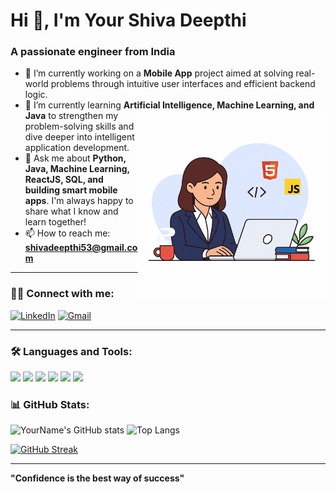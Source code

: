 <!-- Header image -->

# Hi 👋, I'm Your Shiva Deepthi

### A passionate engineer from India

- 🔭 I’m currently working on a **Mobile App** project aimed at solving real-world problems through
      intuitive user interfaces and efficient backend logic.
- 🌱 I’m currently learning **Artificial Intelligence, Machine Learning, and Java** to strengthen my <img src="https://github.com/shivadeepthi15/shivadeepthi15/blob/main/Focused%20Developer%20at%20Work.png" align ="right" alt="Girl Coder gif" width="300"/>
     problem-solving skills and dive deeper into intelligent application development.
- 💬 Ask me about **Python, Java, Machine Learning, ReactJS, SQL, and building smart mobile apps**.
       I'm always happy to share what I know and learn together!
- 📫 How to reach me: **shivadeepthi53@gmail.com**


---

### 🧑‍💻 Connect with me:

[![LinkedIn](https://img.shields.io/badge/LinkedIn-blue?style=flat-square&logo=linkedin)](https://linkedin.com/in/your-link)
[![Gmail](https://img.shields.io/badge/Gmail-black?style=flat-square&logo=google-chrome)](shivadeepthi53@gmail.com)

---

### 🛠️ Languages and Tools:

<p align="left">
  <img src="https://cdn.jsdelivr.net/gh/devicons/devicon/icons/java/java-original.svg" width="40" />
  <img src="https://cdn.jsdelivr.net/gh/devicons/devicon/icons/python/python-original.svg" width="40" />
  <img src="https://cdn.jsdelivr.net/gh/devicons/devicon/icons/github/github-original.svg" width="40" />
  <img src="https://cdn.jsdelivr.net/gh/devicons/devicon/icons/html5/html5-original.svg" width="40" />
  <img src="https://cdn.jsdelivr.net/gh/devicons/devicon/icons/css3/css3-original.svg" width="40" />
  <img src="https://cdn.jsdelivr.net/gh/devicons/devicon/icons/javascript/javascript-original.svg" width="40" />
</p>


### 📊 GitHub Stats:

<!-- GitHub stats -->
![YourName's GitHub stats](https://github-readme-stats.vercel.app/api?username=shivadeepthi15&show_icons=true&theme=radical)
![Top Langs](https://github-readme-stats.vercel.app/api/top-langs/?username=shivadeepthi15&layout=compact&theme=radical)

<!-- Contribution graph -->
[![GitHub Streak](https://github-readme-streak-stats.herokuapp.com/?user=shivadeepthi15&theme=dark)](https://git.io/streak-stats)

---

**"Confidence is the best way of success"**

